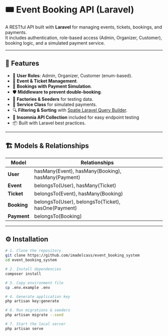 # 🎟️ Event Booking API (Laravel)

A RESTful API built with **Laravel** for managing events, tickets, bookings, and payments.  
It includes authentication, role-based access (Admin, Organizer, Customer), booking logic, and a simulated payment service.

---

## 🚀 Features

- 👥 **User Roles**: Admin, Organizer, Customer (enum-based).
- 🎫 **Event & Ticket Management**.
- 🧾 **Bookings with Payment Simulation**.
- 🛡️ **Middleware to prevent double-booking**.
- 🧰 **Factories & Seeders** for testing data.
- 🧩 **Service Class** for simulated payments.
- 🔍 **Filtering & Sorting** with [Spatie Laravel Query Builder](https://spatie.be/docs/laravel-query-builder/v6).
- 🧪 **Insomnia API Collection** included for easy endpoint testing
- 📦 Built with Laravel best practices.

---

## 🏗️ Models & Relationships

| Model | Relationships |
|--------|----------------|
| **User** | hasMany(Event), hasMany(Booking), hasMany(Payment) |
| **Event** | belongsTo(User), hasMany(Ticket) |
| **Ticket** | belongsTo(Event), hasMany(Booking) |
| **Booking** | belongsTo(User), belongsTo(Ticket), hasOne(Payment) |
| **Payment** | belongsTo(Booking) |

---

## ⚙️ Installation

```bash
# 1. Clone the repository
git clone https://github.com/imadelcass/event_booking_system
cd event_booking_system

# 2. Install dependencies
composer install

# 3. Copy environment file
cp .env.example .env

# 4. Generate application key
php artisan key:generate

# 6. Run migrations & seeders
php artisan migrate --seed

# 7. Start the local server
php artisan serve
